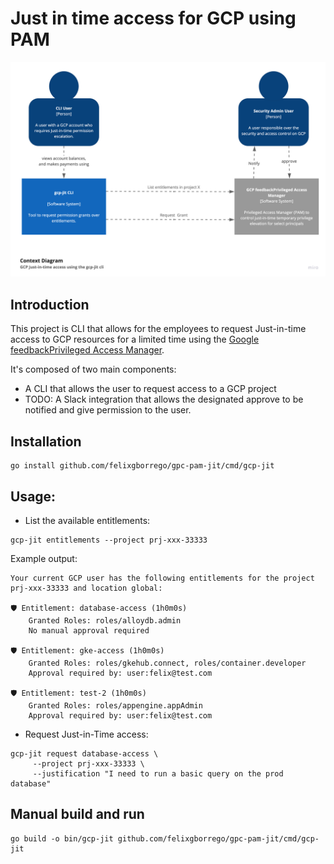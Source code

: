 # Just in time access for GCP using PAM

![Go](docs/imgs/context.png)

## Introduction

This project is CLI that allows for the employees to request Just-in-time access to GCP resources for a limited time using the
[Google feedbackPrivileged Access Manager](https://cloud.google.com/iam/docs/pam-overview).

It's composed of two main components:

* A CLI that allows the user to request access to a GCP project
* TODO: A Slack integration that allows the designated approve to be notified and give permission to the user.

## Installation

```
go install github.com/felixgborrego/gpc-pam-jit/cmd/gcp-jit
```

## Usage:

* List the available entitlements:
```shell
gcp-jit entitlements --project prj-xxx-33333
```
Example output:
```shell
Your current GCP user has the following entitlements for the project prj-xxx-33333 and location global:

🛡️ Entitlement: database-access (1h0m0s)
    Granted Roles: roles/alloydb.admin
    No manual approval required

🛡️ Entitlement: gke-access (1h0m0s)
    Granted Roles: roles/gkehub.connect, roles/container.developer
    Approval required by: user:felix@test.com

🛡️ Entitlement: test-2 (1h0m0s)
    Granted Roles: roles/appengine.appAdmin
    Approval required by: user:felix@test.com

````

* Request Just-in-Time access:
```shell
gcp-jit request database-access \
     --project prj-xxx-33333 \
     --justification "I need to run a basic query on the prod database"
````


## Manual build and run

```
go build -o bin/gcp-jit github.com/felixgborrego/gpc-pam-jit/cmd/gcp-jit

```